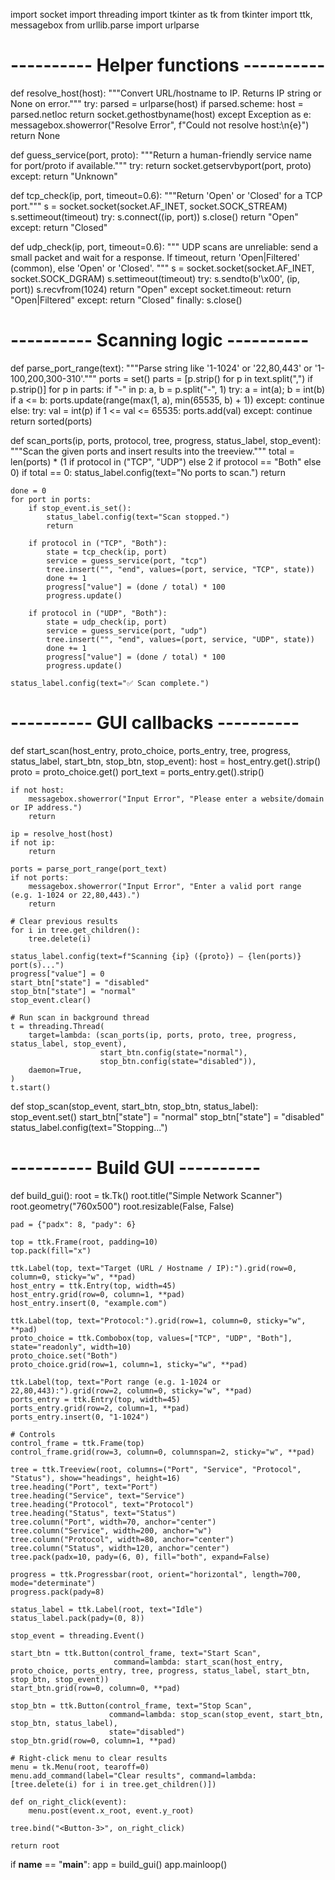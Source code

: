 import socket
import threading
import tkinter as tk
from tkinter import ttk, messagebox
from urllib.parse import urlparse


# ---------- Helper functions ----------

def resolve_host(host):
    """Convert URL/hostname to IP. Returns IP string or None on error."""
    try:
        parsed = urlparse(host)
        if parsed.scheme:
            host = parsed.netloc
        return socket.gethostbyname(host)
    except Exception as e:
        messagebox.showerror("Resolve Error", f"Could not resolve host:\n{e}")
        return None


def guess_service(port, proto):
    """Return a human-friendly service name for port/proto if available."""
    try:
        return socket.getservbyport(port, proto)
    except:
        return "Unknown"


def tcp_check(ip, port, timeout=0.6):
    """Return 'Open' or 'Closed' for a TCP port."""
    s = socket.socket(socket.AF_INET, socket.SOCK_STREAM)
    s.settimeout(timeout)
    try:
        s.connect((ip, port))
        s.close()
        return "Open"
    except:
        return "Closed"


def udp_check(ip, port, timeout=0.6):
    """
    UDP scans are unreliable: send a small packet and wait for a response.
    If timeout, return 'Open|Filtered' (common), else 'Open' or 'Closed'.
    """
    s = socket.socket(socket.AF_INET, socket.SOCK_DGRAM)
    s.settimeout(timeout)
    try:
        s.sendto(b'\x00', (ip, port))
        s.recvfrom(1024)
        return "Open"
    except socket.timeout:
        return "Open|Filtered"
    except:
        return "Closed"
    finally:
        s.close()


# ---------- Scanning logic ----------

def parse_port_range(text):
    """Parse string like '1-1024' or '22,80,443' or '1-100,200,300-310'."""
    ports = set()
    parts = [p.strip() for p in text.split(",") if p.strip()]
    for p in parts:
        if "-" in p:
            a, b = p.split("-", 1)
            try:
                a = int(a); b = int(b)
                if a <= b:
                    ports.update(range(max(1, a), min(65535, b) + 1))
            except:
                continue
        else:
            try:
                val = int(p)
                if 1 <= val <= 65535:
                    ports.add(val)
            except:
                continue
    return sorted(ports)


def scan_ports(ip, ports, protocol, tree, progress, status_label, stop_event):
    """Scan the given ports and insert results into the treeview."""
    total = len(ports) * (1 if protocol in ("TCP", "UDP") else 2 if protocol == "Both" else 0)
    if total == 0:
        status_label.config(text="No ports to scan.")
        return

    done = 0
    for port in ports:
        if stop_event.is_set():
            status_label.config(text="Scan stopped.")
            return

        if protocol in ("TCP", "Both"):
            state = tcp_check(ip, port)
            service = guess_service(port, "tcp")
            tree.insert("", "end", values=(port, service, "TCP", state))
            done += 1
            progress["value"] = (done / total) * 100
            progress.update()

        if protocol in ("UDP", "Both"):
            state = udp_check(ip, port)
            service = guess_service(port, "udp")
            tree.insert("", "end", values=(port, service, "UDP", state))
            done += 1
            progress["value"] = (done / total) * 100
            progress.update()

    status_label.config(text="✅ Scan complete.")


# ---------- GUI callbacks ----------

def start_scan(host_entry, proto_choice, ports_entry, tree, progress, status_label, start_btn, stop_btn, stop_event):
    host = host_entry.get().strip()
    proto = proto_choice.get()
    port_text = ports_entry.get().strip()

    if not host:
        messagebox.showerror("Input Error", "Please enter a website/domain or IP address.")
        return

    ip = resolve_host(host)
    if not ip:
        return

    ports = parse_port_range(port_text)
    if not ports:
        messagebox.showerror("Input Error", "Enter a valid port range (e.g. 1-1024 or 22,80,443).")
        return

    # Clear previous results
    for i in tree.get_children():
        tree.delete(i)

    status_label.config(text=f"Scanning {ip} ({proto}) — {len(ports)} port(s)...")
    progress["value"] = 0
    start_btn["state"] = "disabled"
    stop_btn["state"] = "normal"
    stop_event.clear()

    # Run scan in background thread
    t = threading.Thread(
        target=lambda: (scan_ports(ip, ports, proto, tree, progress, status_label, stop_event),
                        start_btn.config(state="normal"),
                        stop_btn.config(state="disabled")),
        daemon=True,
    )
    t.start()


def stop_scan(stop_event, start_btn, stop_btn, status_label):
    stop_event.set()
    start_btn["state"] = "normal"
    stop_btn["state"] = "disabled"
    status_label.config(text="Stopping...")

# ---------- Build GUI ----------

def build_gui():
    root = tk.Tk()
    root.title("Simple Network Scanner")
    root.geometry("760x500")
    root.resizable(False, False)

    pad = {"padx": 8, "pady": 6}

    top = ttk.Frame(root, padding=10)
    top.pack(fill="x")

    ttk.Label(top, text="Target (URL / Hostname / IP):").grid(row=0, column=0, sticky="w", **pad)
    host_entry = ttk.Entry(top, width=45)
    host_entry.grid(row=0, column=1, **pad)
    host_entry.insert(0, "example.com")

    ttk.Label(top, text="Protocol:").grid(row=1, column=0, sticky="w", **pad)
    proto_choice = ttk.Combobox(top, values=["TCP", "UDP", "Both"], state="readonly", width=10)
    proto_choice.set("Both")
    proto_choice.grid(row=1, column=1, sticky="w", **pad)

    ttk.Label(top, text="Port range (e.g. 1-1024 or 22,80,443):").grid(row=2, column=0, sticky="w", **pad)
    ports_entry = ttk.Entry(top, width=45)
    ports_entry.grid(row=2, column=1, **pad)
    ports_entry.insert(0, "1-1024")

    # Controls
    control_frame = ttk.Frame(top)
    control_frame.grid(row=3, column=0, columnspan=2, sticky="w", **pad)

    tree = ttk.Treeview(root, columns=("Port", "Service", "Protocol", "Status"), show="headings", height=16)
    tree.heading("Port", text="Port")
    tree.heading("Service", text="Service")
    tree.heading("Protocol", text="Protocol")
    tree.heading("Status", text="Status")
    tree.column("Port", width=70, anchor="center")
    tree.column("Service", width=200, anchor="w")
    tree.column("Protocol", width=80, anchor="center")
    tree.column("Status", width=120, anchor="center")
    tree.pack(padx=10, pady=(6, 0), fill="both", expand=False)

    progress = ttk.Progressbar(root, orient="horizontal", length=700, mode="determinate")
    progress.pack(pady=8)

    status_label = ttk.Label(root, text="Idle")
    status_label.pack(pady=(0, 8))

    stop_event = threading.Event()

    start_btn = ttk.Button(control_frame, text="Start Scan",
                           command=lambda: start_scan(host_entry, proto_choice, ports_entry, tree, progress, status_label, start_btn, stop_btn, stop_event))
    start_btn.grid(row=0, column=0, **pad)

    stop_btn = ttk.Button(control_frame, text="Stop Scan",
                          command=lambda: stop_scan(stop_event, start_btn, stop_btn, status_label),
                          state="disabled")
    stop_btn.grid(row=0, column=1, **pad)

    # Right-click menu to clear results
    menu = tk.Menu(root, tearoff=0)
    menu.add_command(label="Clear results", command=lambda: [tree.delete(i) for i in tree.get_children()])

    def on_right_click(event):
        menu.post(event.x_root, event.y_root)

    tree.bind("<Button-3>", on_right_click)

    return root


if __name__ == "__main__":
    app = build_gui()
    app.mainloop()
